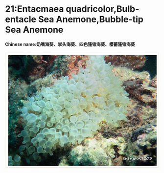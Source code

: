 # 21:Entacmaea quadricolor,Bulb-entacle Sea Anemone,Bubble-tip Sea Anemone

#### Chinese name:奶嘴海葵、掌头海葵、四色篷锥海葵、樱蕾篷锥海葵

![](../../.gitbook/assets/entacmaea-quadricolor.jpg)

